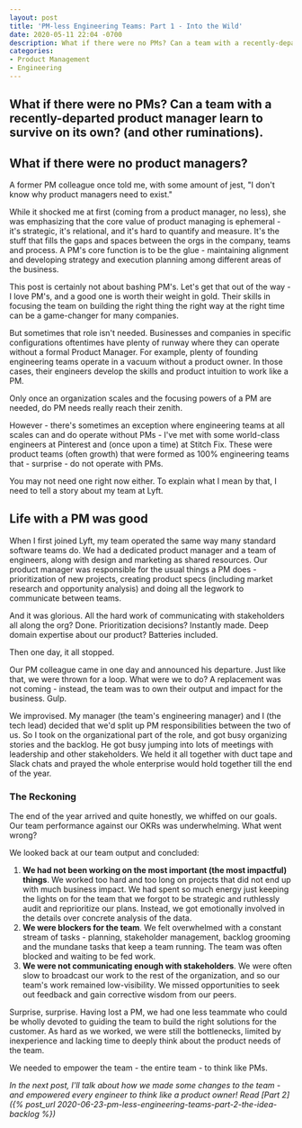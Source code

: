 ```yaml
---
layout: post
title: 'PM-less Engineering Teams: Part 1 - Into the Wild'
date: 2020-05-11 22:04 -0700
description: What if there were no PMs? Can a team with a recently-departed product manager learn to survive on its own?
categories:
- Product Management
- Engineering
---
```


<h2 class="intro">What if there were no PMs? Can a team with a recently-departed product manager learn to survive on its own? (and other ruminations).</h2>

## What if there were no product managers?

A former PM colleague once told me, with some amount of jest, "I don't know why product managers need to exist."

While it shocked me at first (coming from a product manager, no less), she was emphasizing that the core value of product managing is ephemeral - it's strategic, it's relational, and it's hard to quantify and measure. It's the stuff that fills the gaps and spaces between the orgs in the company, teams and process. A PM's core function is to be the glue - maintaining alignment and developing strategy and execution planning among different areas of the business.


This post is certainly not about bashing PM's. Let's get that out of the way - I love PM's, and a good one is worth their weight in gold. Their skills in focusing the team on building the right thing the right way at the right time can be a game-changer for many companies.

But sometimes that role isn't needed. Businesses and companies in specific configurations oftentimes have plenty of runway where they can operate without a formal Product Manager. For example, plenty of founding engineering teams operate in a vacuum without a product owner. In those cases, their engineers develop the skills and product intuition to work like a PM.

Only once an organization scales and the focusing powers of a PM are needed, do PM needs really reach their zenith.

However - there's sometimes an exception where  engineering teams at all scales can and do operate without PMs - I've met with some world-class engineers at Pinterest and (once upon a time) at Stitch Fix. These were product teams (often growth) that were formed as 100% engineering teams that - surprise - do not operate with PMs.

You may not need one right now either. To explain what I mean by that, I need to tell a story about my team at Lyft.

## Life with a PM was good

When I first joined Lyft, my team operated the same way many standard software teams do. We had a dedicated product manager and a team of engineers, along with design and marketing as shared resources. Our product manager was responsible for the usual things a PM does - prioritization of new projects, creating product specs (including market research and opportunity analysis) and doing all the legwork to communicate between teams.

And it was glorious. All the hard work of communicating with stakeholders all along the org? Done. Prioritization decisions? Instantly made. Deep domain expertise about our product? Batteries included.

Then one day, it all stopped.

Our PM colleague came in one day and announced his departure. Just like that, we were thrown for a loop. What were we to do? A replacement was not coming - instead, the team was to own their output and impact for the business. Gulp.

We improvised. My manager (the team's engineering manager) and I (the tech lead) decided that we'd split up PM responsibilities between the two of us. So I took on the organizational part of the role, and got busy organizing stories and the backlog. He got busy jumping into lots of meetings with leadership and other stakeholders. We held it all together with duct tape and Slack chats and prayed the whole enterprise would hold together till the end of the year.

### The Reckoning

The end of the year arrived and quite honestly, we whiffed on our goals. Our team performance against our OKRs was underwhelming. What went wrong?

We looked back at our team output and concluded:

1. **We had not been working on the most important (the most impactful) things**. We worked too hard and too long on projects that did not end up with much business impact. We had spent so much energy just keeping the lights on for the team that we forgot to be strategic and ruthlessly audit and reprioritize our plans. Instead, we got emotionally involved in the details over concrete analysis of the data.
2. **We were blockers for the team**. We felt overwhelmed with a constant stream of tasks - planning, stakeholder management, backlog grooming and the mundane tasks that keep a team running. The team was often blocked and waiting to be fed work.
3. **We were not communicating enough with stakeholders**. We were often slow to broadcast our work to the rest of the organization, and so our team's work remained low-visibility. We missed opportunities to seek out feedback and gain corrective wisdom from our peers.

Surprise, surprise. Having lost a PM, we had one less teammate who could be wholly devoted to guiding the team to build the right solutions for the customer. As hard as we worked, we were still the bottlenecks, limited by inexperience and lacking time to deeply think about the product needs of the team. 

We needed to empower the team - the entire team - to think like PMs.

*In the next post, I'll talk about how we made some changes to the team - and empowered every engineer to think like a product owner! Read [Part 2]({% post_url 2020-06-23-pm-less-engineering-teams-part-2-the-idea-backlog %})*